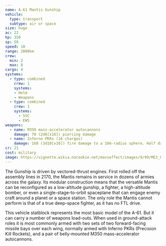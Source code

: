 ```yaml
---
name: A-61 Mantis Gunship
vehicle:
  type: transport
  subtype: air or space
size: huge
ac: 22
hp: 350
sp: 50
speed: 10
range: 2000km
crew:
  min: 2
  max: 8
cargo: 4
systems:
  - type: combined
    crew: 1
    systems:
    - Helm
    - Weapons
  - type: combined
    crew: 1
    systems:
      - SSC
      - EWS
weapons:
  - name: M350 mass-accelerator autocannons
    damage: 70 (2d6[x10]) piercing damage
  - name: Inferno PKRs (16 charges)
    damage: 160 (3d10[x10]) fire damage to a 10m-radius sphere. Half damage on a successful DC 18 Dexterity saving throw.
cr: 21
cost: military
image: https://vignette.wikia.nocookie.net/masseffect/images/9/99/ME3_Gunships.png/revision/latest/scale-to-width-down/733?cb=20120412020735
---
```


The Gunship is driven by vectored-thrust engines. First rolled off the assembly lines in 2170, the Mantis remains in
service in dozens of armies across the galaxy. Its modular construction means that the versatile Mantis can be
reconfigured as a low-altitude gunship, a fighter, a high-altitude bomber, or even a single-stage-to-orbit spaceplane
that can engage enemy craft around a planet or a space station. The only role the Mantis cannot perform is that of a true
deep-space fighter, as it has no FTL drive.

This vehicle statblock represents the most basic model of the A-61. But it can carry a number of weapons load-outs. When
used in ground-attack roles it is most commonly armed with two sets of two forward-facing missile bays over each wing,
normally armed with Inferno PKRs (Precision Kill Rockets), and a pair of belly-mounted M350 mass-accelerator autocannons.